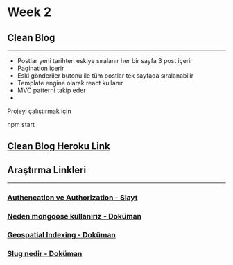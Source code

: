 # Week 2

## Clean Blog

---

- Postlar yeni tarihten eskiye sıralanır her bir sayfa 3 post içerir
- Pagination içerir
- Eski gönderiler butonu ile tüm postlar tek sayfada sıralanabilir
- Template engine olarak react kullanır
- MVC patterni takip eder
-

Projeyi çalıştırmak için

npm start

## [Clean Blog Heroku Link](https://clean-blog-v2-patika-ozgencdev.herokuapp.com/)

## Araştırma Linkleri

---

### [Authencation ve Authorization - Slayt](Week_2/Authencation_Authorization.pptx)

### [Neden mongoose kullanırız - Doküman](Week_2/Neden_mongoose_kullanırız.docx)

### [Geospatial Indexing - Doküman](Week_2/Geospatial_Indexing.docx)

### [Slug nedir - Doküman](Week_2/Slug_nedir.docx)
